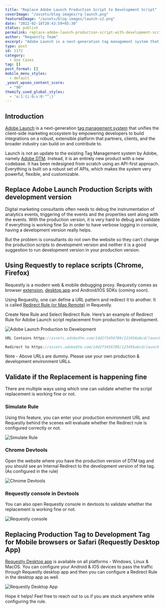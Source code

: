 ```yaml
---
title: "Replace Adobe Launch Production Script to Development Script"
coverImage: "/assets/blog-images/rq-launch.png"
featuredImage: "/assets/blog-images/launch-v2.png"
date: "2022-02-18T20:43:59+05:30"
status: publish
permalink: replace-adobe-launch-production-script-with-development-script
author: "Requestly Team"
excerpt: "Adobe Launch is a next-generation tag management system that unifies the client-side marketing ecosystem by empowering developers to build integrations on a robust, extensible platform that partners, clients, and the broader industry can build on and contribute to."
type: post
id: 2172
category:
  - Use Cases
tag: []
post_format: []
mobile_menu_styles:
  - default
_yoast_wpseo_content_score:
  - "90"
themify_used_global_styles:
  - 'a:1:{i:0;s:0:"";}'
---
```


## Introduction

[Adobe Launch](https://www.adobe.com/experience-platform/launch.html) is a next-generation [tag management system](https://www.nabler.com/tag-manager-implementation/) that unifies the client-side marketing ecosystem by empowering developers to build integrations on a robust, extensible platform that partners, clients, and the broader industry can build on and contribute to.

Launch is not an update to the existing Tag Management system by Adobe, namely [Adobe DTM](https://www.nabler.com/adobe-dtm-consulting/). Instead, it is an entirely new product with a new codebase. It has been redesigned from scratch using an API-first approach. Everything is built on a robust set of APIs, which makes the system very powerful, flexible, and customizable.

## Replace Adobe Launch Production Scripts with development version

Digital marketing consultants often needs to debug the instrumentation of analytics events, triggering of the events and the properties sent along with the events. With the production version, it is very hard to debug and validate if everything is working fine So in order to have verbose logging in console, having a development version really helps.

But the problem is consultants do not own the website so they can’t change the production scripts to development version and neither it is a good suggestion to run development version in your production version.

## Using Requestly to replace scripts (Chrome, Firefox)

Requestly is a modern web & mobile debugging proxy. Requestly comes as browser [extension](https://chrome.google.com/webstore/detail/requestly-modify-headers/mdnleldcmiljblolnjhpnblkcekpdkpa), [desktop app](https://requestly.io/desktop/) and Android/IOS SDKs (coming soon).

Using Requestly, one can define a URL pattern and redirect it to another. It is called [Redirect Rule (or Map Remote)](http://localhost:8000/feature/redirect-url/) in Requestly.

Create New Rule and Select Redirect Rule. Here’s an example of Redirect Rule for Adobe Launch script replacement from production to development.

![Adobe Launch Production to Development](/assets/blog-images/adobe-launch-prod-to-dev.png)

```jsx
URL Contains https://assets.adobedtm.com/1dd2f3456789/123456abcd/launch-EN1a2b3c4d5e6fg7h8.min.js

Redirect to https://assets.adobedtm.com/1dd2f3456789/123456abcd/launch-12345a1b2c3d4e5-development.min.js
```

Note - Above URLs are dummy. Please use your own production & development environment URLs.

## Validate if the Replacement is happening fine

There are multiple ways using which one can validate whether the script replacement is working fine or not.

### Simulate Rule

Using this feature, you can enter your production environment URL and Requestly behind the scenes will evaluate whether the Redirect rule is configured correctly or not.

![Simulate Rule](/assets/blog-images/adobe-launch-prod-to-dev-simulate.png)

### Chrome Devtools

Open the website where you have the production version of DTM tag and you should see an Internal Redirect to the development version of the tag. (As configured in the rule)

![Chrome Devtools](/assets/blog-images/adobe-launch-prod-to-dev-chrome-devtools.png)

### Requestly console in Devtools

You can also open Requestly console in devtools to validate whether the replacement is working fine or not.

![Requestly console](/assets/blog-images/adobe-launch-prod-to-dev-requestly-devtools.png)

## Replacing Production Tag to Development Tag for Mobile browsers or Safari (Requestly Desktop App)

[Requestly Desktop app](https://requestly.io/desktop/) is available on all platforms - Windows, Linux & MacOS. You can configure your Android & IOS devices to pass the traffic through Requestly desktop app and then you can configure a Redirect Rule in the desktop app as well.

![Requestly Desktop App](/assets/blog-images/adobe-launch-prod-to-dev-desktop-app.png)

Hope it helps! Feel free to reach out to us if you are stuck anywhere while configuring the rule.
